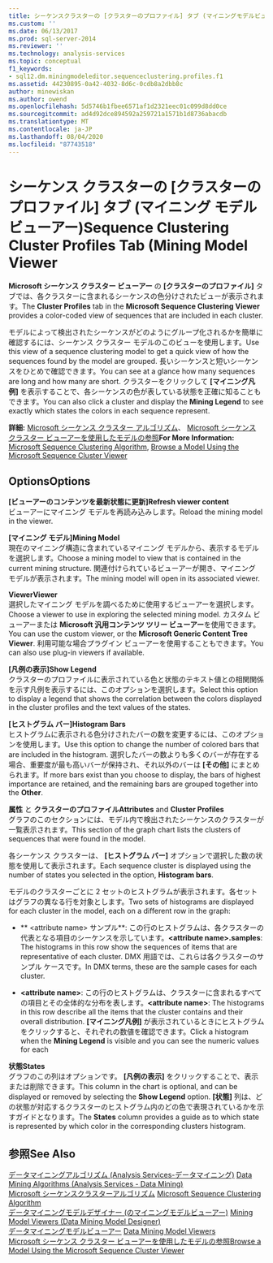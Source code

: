 ```yaml
---
title: シーケンスクラスターの [クラスターのプロファイル] タブ (マイニングモデルビューアー)Microsoft Docs
ms.custom: ''
ms.date: 06/13/2017
ms.prod: sql-server-2014
ms.reviewer: ''
ms.technology: analysis-services
ms.topic: conceptual
f1_keywords:
- sql12.dm.miningmodeleditor.sequenceclustering.profiles.f1
ms.assetid: 44230895-0a42-4032-8d6c-0cdb8a2dbb8c
author: minewiskan
ms.author: owend
ms.openlocfilehash: 5d5746b1fbee6571af1d2321eec01c099d8dd0ce
ms.sourcegitcommit: ad4d92dce894592a259721a1571b1d8736abacdb
ms.translationtype: MT
ms.contentlocale: ja-JP
ms.lasthandoff: 08/04/2020
ms.locfileid: "87743518"
---
```

# <a name="sequence-clustering-cluster-profiles-tab-mining-model-viewer"></a><span data-ttu-id="aefc5-102">シーケンス クラスターの [クラスターのプロファイル] タブ (マイニング モデル ビューアー)</span><span class="sxs-lookup"><span data-stu-id="aefc5-102">Sequence Clustering Cluster Profiles Tab (Mining Model Viewer</span></span>
  <span data-ttu-id="aefc5-103">**Microsoft シーケンス クラスター ビューアー** の **[クラスターのプロファイル]** タブでは、各クラスターに含まれるシーケンスの色分けされたビューが表示されます。</span><span class="sxs-lookup"><span data-stu-id="aefc5-103">The **Cluster Profiles** tab in the **Microsoft Sequence Clustering Viewer** provides a color-coded view of sequences that are included in each cluster.</span></span>  
  
 <span data-ttu-id="aefc5-104">モデルによって検出されたシーケンスがどのようにグループ化されるかを簡単に確認するには、シーケンス クラスター モデルのこのビューを使用します。</span><span class="sxs-lookup"><span data-stu-id="aefc5-104">Use this view of a sequence clustering model to get a quick view of how the sequences found by the model are grouped.</span></span> <span data-ttu-id="aefc5-105">長いシーケンスと短いシーケンスをひとめで確認できます。</span><span class="sxs-lookup"><span data-stu-id="aefc5-105">You can see at a glance how many sequences are long and how many are short.</span></span> <span data-ttu-id="aefc5-106">クラスターをクリックして **[マイニング凡例]** を表示することで、各シーケンスの色が表している状態を正確に知ることもできます。</span><span class="sxs-lookup"><span data-stu-id="aefc5-106">You can also click a cluster and display the **Mining Legend** to see exactly which states the colors in each sequence represent.</span></span>  
  
 <span data-ttu-id="aefc5-107">**詳細:**  [Microsoft シーケンス クラスター アルゴリズム](data-mining/microsoft-sequence-clustering-algorithm.md)、 [Microsoft シーケンス クラスター ビューアーを使用したモデルの参照](data-mining/browse-a-model-using-the-microsoft-sequence-cluster-viewer.md)</span><span class="sxs-lookup"><span data-stu-id="aefc5-107">**For More Information:**  [Microsoft Sequence Clustering Algorithm](data-mining/microsoft-sequence-clustering-algorithm.md), [Browse a Model Using the Microsoft Sequence Cluster Viewer](data-mining/browse-a-model-using-the-microsoft-sequence-cluster-viewer.md)</span></span>  
  
## <a name="options"></a><span data-ttu-id="aefc5-108">Options</span><span class="sxs-lookup"><span data-stu-id="aefc5-108">Options</span></span>  
 <span data-ttu-id="aefc5-109">**[ビューアーのコンテンツを最新状態に更新]**</span><span class="sxs-lookup"><span data-stu-id="aefc5-109">**Refresh viewer content**</span></span>  
 <span data-ttu-id="aefc5-110">ビューアーにマイニング モデルを再読み込みします。</span><span class="sxs-lookup"><span data-stu-id="aefc5-110">Reload the mining model in the viewer.</span></span>  
  
 <span data-ttu-id="aefc5-111">**[マイニング モデル]**</span><span class="sxs-lookup"><span data-stu-id="aefc5-111">**Mining Model**</span></span>  
 <span data-ttu-id="aefc5-112">現在のマイニング構造に含まれているマイニング モデルから、表示するモデルを選択します。</span><span class="sxs-lookup"><span data-stu-id="aefc5-112">Choose a mining model to view that is contained in the current mining structure.</span></span> <span data-ttu-id="aefc5-113">関連付けられているビューアーが開き、マイニング モデルが表示されます。</span><span class="sxs-lookup"><span data-stu-id="aefc5-113">The mining model will open in its associated viewer.</span></span>  
  
 <span data-ttu-id="aefc5-114">**Viewer**</span><span class="sxs-lookup"><span data-stu-id="aefc5-114">**Viewer**</span></span>  
 <span data-ttu-id="aefc5-115">選択したマイニング モデルを調べるために使用するビューアーを選択します。</span><span class="sxs-lookup"><span data-stu-id="aefc5-115">Choose a viewer to use in exploring the selected mining model.</span></span> <span data-ttu-id="aefc5-116">カスタム ビューアーまたは **Microsoft 汎用コンテンツ ツリー ビューアー**を使用できます。</span><span class="sxs-lookup"><span data-stu-id="aefc5-116">You can use the custom viewer, or the **Microsoft Generic Content Tree Viewer**.</span></span> <span data-ttu-id="aefc5-117">利用可能な場合プラグイン ビューアーを使用することもできます。</span><span class="sxs-lookup"><span data-stu-id="aefc5-117">You can also use plug-in viewers if available.</span></span>  
  
 <span data-ttu-id="aefc5-118">**[凡例の表示]**</span><span class="sxs-lookup"><span data-stu-id="aefc5-118">**Show Legend**</span></span>  
 <span data-ttu-id="aefc5-119">クラスターのプロファイルに表示されている色と状態のテキスト値との相関関係を示す凡例を表示するには、このオプションを選択します。</span><span class="sxs-lookup"><span data-stu-id="aefc5-119">Select this option to display a legend that shows the correlation between the colors displayed in the cluster profiles and the text values of the states.</span></span>  
  
 <span data-ttu-id="aefc5-120">**[ヒストグラム バー]**</span><span class="sxs-lookup"><span data-stu-id="aefc5-120">**Histogram Bars**</span></span>  
 <span data-ttu-id="aefc5-121">ヒストグラムに表示される色分けされたバーの数を変更するには、このオプションを使用します。</span><span class="sxs-lookup"><span data-stu-id="aefc5-121">Use this option to change the number of colored bars that are included in the histogram.</span></span> <span data-ttu-id="aefc5-122">選択したバーの数よりも多くのバーが存在する場合、重要度が最も高いバーが保持され、それ以外のバーは **[その他]** にまとめられます。</span><span class="sxs-lookup"><span data-stu-id="aefc5-122">If more bars exist than you choose to display, the bars of highest importance are retained, and the remaining bars are grouped together into the **Other**.</span></span>  
  
 <span data-ttu-id="aefc5-123">**属性** と **クラスターのプロファイル**</span><span class="sxs-lookup"><span data-stu-id="aefc5-123">**Attributes** and **Cluster Profiles**</span></span>  
 <span data-ttu-id="aefc5-124">グラフのこのセクションには、モデル内で検出されたシーケンスのクラスターが一覧表示されます。</span><span class="sxs-lookup"><span data-stu-id="aefc5-124">This section of the graph chart lists the clusters of sequences that were found in the model.</span></span>  
  
 <span data-ttu-id="aefc5-125">各シーケンス クラスターは、 **[ヒストグラム バー]** オプションで選択した数の状態を使用して表示されます。</span><span class="sxs-lookup"><span data-stu-id="aefc5-125">Each sequence cluster is displayed using the number of states you selected in the option, **Histogram bars**.</span></span>  
  
 <span data-ttu-id="aefc5-126">モデルのクラスターごとに 2 セットのヒストグラムが表示されます。各セットはグラフの異なる行を対象とします。</span><span class="sxs-lookup"><span data-stu-id="aefc5-126">Two sets of histograms are displayed for each cluster in the model, each on a different row in the graph:</span></span>  
  
-   <span data-ttu-id="aefc5-127">\*\* \<attribute name> サンプル\*\*: この行のヒストグラムは、各クラスターの代表となる項目のシーケンスを示しています。</span><span class="sxs-lookup"><span data-stu-id="aefc5-127">**\<attribute name>.samples**: The histograms in this row show the sequences of items that are representative of each cluster.</span></span> <span data-ttu-id="aefc5-128">DMX 用語では、これらは各クラスターのサンプル ケースです。</span><span class="sxs-lookup"><span data-stu-id="aefc5-128">In DMX terms, these are the sample cases for each cluster.</span></span>  
  
-   <span data-ttu-id="aefc5-129">**\<attribute name>**: この行のヒストグラムは、クラスターに含まれるすべての項目とその全体的な分布を表します。</span><span class="sxs-lookup"><span data-stu-id="aefc5-129">**\<attribute name>**: The histograms in this row describe all the items that the cluster contains and their overall distribution.</span></span> <span data-ttu-id="aefc5-130">**[マイニング凡例]** が表示されているときにヒストグラムをクリックすると、それぞれの数値を確認できます。</span><span class="sxs-lookup"><span data-stu-id="aefc5-130">Click a histogram when the **Mining Legend** is visible and you can see the numeric values for each</span></span>  
  
 <span data-ttu-id="aefc5-131">**状態**</span><span class="sxs-lookup"><span data-stu-id="aefc5-131">**States**</span></span>  
 <span data-ttu-id="aefc5-132">グラフのこの列はオプションです。 **[凡例の表示]** をクリックすることで、表示または削除できます。</span><span class="sxs-lookup"><span data-stu-id="aefc5-132">This column in the chart is optional, and can be displayed or removed by selecting the **Show Legend** option.</span></span> <span data-ttu-id="aefc5-133">**[状態]** 列は、どの状態が対応するクラスターのヒストグラム内のどの色で表現されているかを示すガイドとなります。</span><span class="sxs-lookup"><span data-stu-id="aefc5-133">The **States** column provides a guide as to which state is represented by which color in the corresponding clusters histogram.</span></span>  
  
## <a name="see-also"></a><span data-ttu-id="aefc5-134">参照</span><span class="sxs-lookup"><span data-stu-id="aefc5-134">See Also</span></span>  
 <span data-ttu-id="aefc5-135">[データマイニングアルゴリズム &#40;Analysis Services-データマイニング&#41;](data-mining/data-mining-algorithms-analysis-services-data-mining.md) </span><span class="sxs-lookup"><span data-stu-id="aefc5-135">[Data Mining Algorithms &#40;Analysis Services - Data Mining&#41;](data-mining/data-mining-algorithms-analysis-services-data-mining.md) </span></span>  
 <span data-ttu-id="aefc5-136">[Microsoft シーケンスクラスターアルゴリズム](data-mining/microsoft-sequence-clustering-algorithm.md) </span><span class="sxs-lookup"><span data-stu-id="aefc5-136">[Microsoft Sequence Clustering Algorithm](data-mining/microsoft-sequence-clustering-algorithm.md) </span></span>  
 <span data-ttu-id="aefc5-137">[データマイニングモデルデザイナー &#40;のマイニングモデルビューアー&#41;](mining-model-viewers-data-mining-model-designer.md) </span><span class="sxs-lookup"><span data-stu-id="aefc5-137">[Mining Model Viewers &#40;Data Mining Model Designer&#41;](mining-model-viewers-data-mining-model-designer.md) </span></span>  
 <span data-ttu-id="aefc5-138">[データマイニングモデルビューアー](data-mining/data-mining-model-viewers.md) </span><span class="sxs-lookup"><span data-stu-id="aefc5-138">[Data Mining Model Viewers](data-mining/data-mining-model-viewers.md) </span></span>  
 [<span data-ttu-id="aefc5-139">Microsoft シーケンス クラスター ビューアーを使用したモデルの参照</span><span class="sxs-lookup"><span data-stu-id="aefc5-139">Browse a Model Using the Microsoft Sequence Cluster Viewer</span></span>](data-mining/browse-a-model-using-the-microsoft-sequence-cluster-viewer.md)  
  
  
